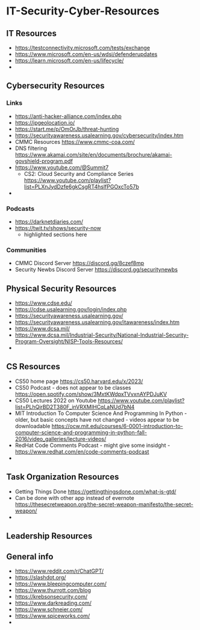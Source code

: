 # IT-Security-Cyber-Resources

## IT Resources
* https://testconnectivity.microsoft.com/tests/exchange
* https://www.microsoft.com/en-us/wdsi/defenderupdates
* https://learn.microsoft.com/en-us/lifecycle/
* 

## Cybersecurity Resources
### Links
* https://anti-hacker-alliance.com/index.php
* https://ipgeolocation.io/
* https://start.me/p/OmOrJb/threat-hunting
* https://securityawareness.usalearning.gov/cybersecurity/index.htm
* CMMC Resources https://www.cmmc-coa.com/
* DNS filtering https://www.akamai.com/site/en/documents/brochure/akamai-govshield-program.pdf
* https://www.youtube.com/@Summit7
  * CS2: Cloud Security and Compliance Series https://www.youtube.com/playlist?list=PLXnJydDzfe6gkCsgRT4hslfPGOxcTo57b
*  

### Podcasts
* https://darknetdiaries.com/
* https://twit.tv/shows/security-now
  * highlighted sections here

### Communities
* CMMC Discord Server  https://discord.gg/8czef8mp
* Security Newbs Discord Server  https://discord.gg/securitynewbs

## Physical Security Resources
* https://www.cdse.edu/
* https://cdse.usalearning.gov/login/index.php
* https://securityawareness.usalearning.gov/
* https://securityawareness.usalearning.gov/itawareness/index.htm
* https://www.dcsa.mil/
* https://www.dcsa.mil/Industrial-Security/National-Industrial-Security-Program-Oversight/NISP-Tools-Resources/
* 

## CS Resources
* CS50 home page https://cs50.harvard.edu/x/2023/
* CS50 Podcast - does not appear to be classes  https://open.spotify.com/show/3MxtKWdpxTVvxnAYPDJuKV
* CS50 Lectures 2022 on Youtube https://www.youtube.com/playlist?list=PLhQjrBD2T380F_inVRXMIHCqLaNUd7bN4
* MIT Introduction To Computer Science And Programming In Python - older, but basic concepts have not changed - videos appear to be downloadable  https://ocw.mit.edu/courses/6-0001-introduction-to-computer-science-and-programming-in-python-fall-2016/video_galleries/lecture-videos/
* RedHat Code Comments Podcast - might give some insidght - https://www.redhat.com/en/code-comments-podcast
* 

## Task Organization Resources
* Getting Things Done https://gettingthingsdone.com/what-is-gtd/
* Can be done with other app instead of evernote https://thesecretweapon.org/the-secret-weapon-manifesto/the-secret-weapon/
* 

## Leadership Resources



## General info
* https://www.reddit.com/r/ChatGPT/
* https://slashdot.org/
* https://www.bleepingcomputer.com/
* https://www.thurrott.com/blog
* https://krebsonsecurity.com/
* https://www.darkreading.com/
* https://www.schneier.com/
* https://www.spiceworks.com/
* 
